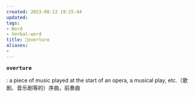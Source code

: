 ```yaml
---
created: 2023-08-13 19:25:44
updated: 
tags: 
- Word
- Verbal-word
title: 🚩overture
aliases:
- 
---
```


<pre><strong>overture</strong></pre>
: a piece of music played at the start of an opera, a musical play, etc.（歌剧、音乐剧等的）序曲，前奏曲